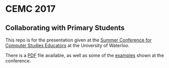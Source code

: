 # CEMC 2017
## Collaborating with Primary Students

This repo is for the presentation given at the [Summer Conference for Computer Studies Educators](http://cemc.uwaterloo.ca/events/csteachers.html) at the University of Waterloo.

There is a [PDF](./PDF) file available, as well as some of the [examples](./Examples) shown at the conference.